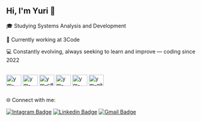 ## Hi, I'm Yuri 👋

🎓 Studying Systems Analysis and Development

💼 Currently working at 3Code

💻 Constantly evolving, always seeking to learn and improve — coding since 2022

<div style="display: inline_block"><br>
  <img align="center" alt="ym-next" height="30" width="40" src="https://cdn.jsdelivr.net/gh/devicons/devicon@latest/icons/nextjs/nextjs-original.svg" width="40" height="40"/>
  <img align="center" alt="ym-react" height="30" width="40" src="https://cdn.jsdelivr.net/gh/devicons/devicon@latest/icons/react/react-original.svg" width="40" height="40"/>
  <img align="center" alt="ym-c#" height="30" width="40" src="https://cdn.jsdelivr.net/gh/devicons/devicon@latest/icons/csharp/csharp-original.svg" width="40" height="40"/>
  <img align="center" alt="ym-nest" height="30" width="40" src="https://cdn.jsdelivr.net/gh/devicons/devicon@latest/icons/nestjs/nestjs-original.svg" width="40" height="40"/>
  <img align="center" alt="ym-node" height="30" width="40" src="https://cdn.jsdelivr.net/gh/devicons/devicon@latest/icons/nodejs/nodejs-original-wordmark.svg" width="40" height="40"/>
  <img align="center" alt="ym-git" height="30" width="40" src="https://cdn.jsdelivr.net/gh/devicons/devicon/icons/git/git-original.svg" width="40" height="40"/>
</div>


##

🌐 Connect with me:

[![Intagram Badge](https://img.shields.io/badge/-@yyurimelo-6633cc?style=flat-square&labelColor=6633cc&logo=instagram&logoColor=white&link=https://www.instagram.com/yyurimelo/)](https://www.instagram.com/yyurimelo/) 
[![Linkedin Badge](https://img.shields.io/badge/-LinkedIn-6633cc?style=flat-square&logo=Linkedin&logoColor=white&link=https://www.linkedin.com/in/yyurimelo/)](https://www.linkedin.com/in/yyurimelo/) 
[![Gmail Badge](https://img.shields.io/badge/-yuri.devsy@gmail.com-6633cc?style=flat-square&logo=Gmail&logoColor=white&link=mailto:yuri.devsy@gmail.com)](mailto:yuri.devsy@gmail.com)  

